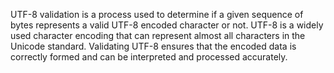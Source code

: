 UTF-8 validation is a process used to determine if a given sequence of bytes represents a valid UTF-8 encoded character or not. UTF-8 is a widely used character encoding that can represent almost all characters in the Unicode standard. Validating UTF-8 ensures that the encoded data is correctly formed and can be interpreted and processed accurately.